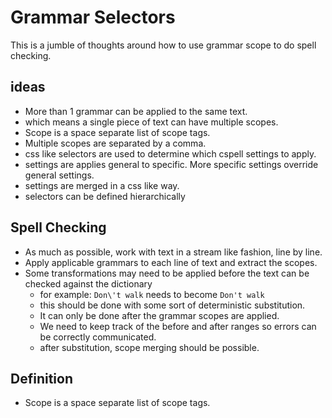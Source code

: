 # Grammar Selectors

This is a jumble of thoughts around how to use grammar scope to do spell checking.

## ideas

- More than 1 grammar can be applied to the same text.
- which means a single piece of text can have multiple scopes.
- Scope is a space separate list of scope tags.
- Multiple scopes are separated by a comma.
- css like selectors are used to determine which cspell settings to apply.
- settings are applies general to specific. More specific settings override general settings.
- settings are merged in a css like way.
- selectors can be defined hierarchically

## Spell Checking
- As much as possible, work with text in a stream like fashion, line by line.
- Apply applicable grammars to each line of text and extract the scopes.
- Some transformations may need to be applied before the text can be checked against the dictionary
  - for example: `Don\'t walk` needs to become `Don't walk`
  - this should be done with some sort of deterministic substitution.
  - It can only be done after the grammar scopes are applied.
  - We need to keep track of the before and after ranges so errors can be correctly communicated.
  - after substitution, scope merging should be possible.

## Definition

- Scope is a space separate list of scope tags.
